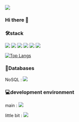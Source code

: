 <img src="https://capsule-render.vercel.app/api?type=Waving&color=auto&height=250&section=header&text=Kimdu's%20github&fontSize=90" />

### Hi there 👋

<!--
**Kdddru/Kdddru** is a ✨ _special_ ✨ repository because its `README.md` (this file) appears on your GitHub profile.

Here are some ideas to get you started:

- 🔭 I’m currently working on ...
- 🌱 I’m currently learning ...
- 👯 I’m looking to collaborate on ...
- 🤔 I’m looking for help with ...
- 💬 Ask me about ...
- 📫 How to reach me: ...
- 😄 Pronouns: ...
- ⚡ Fun fact: ...
-->

### 🛠stack
<p>
  <a><img src="https://img.shields.io/badge/React-61DAFB?style=flat&logo=React&logoColor=white"/></a>
  <a><img src="https://img.shields.io/badge/Javascript-F7DF1E?style=flat&logo=Javascript&logoColor=white"/></a>
  <a><img src="https://img.shields.io/badge/HTML5-E34F26?style=flat&logo=HTML5&logoColor=white"/></a>
  <a><img src="https://img.shields.io/badge/CSS3-1572B6?style=flat&logo=CSS3&logoColor=white"/></a>
  <img src="https://img.shields.io/badge/Sass-CC6699?style=flat&logo=Sass&logoColor=white"/>
  <img src="https://img.shields.io/badge/github-181717?style=flat&logo=github&logoColor=white"/>
</p>

[![Top Langs](https://github-readme-stats.vercel.app/api/top-langs/?username=Kdddru&langs_count=8)](https://github.com/Kdddru/github-readme-stats)


### 📃Databases
<p>NoSQL : <img src="https://img.shields.io/badge/Firebase-FFCA28?style=flat&logo=Firebase&logoColor=white"/> </p>

### 💻development environment
<p>
   main : <img src="https://img.shields.io/badge/Windows-0078D6?style=flat&logo=Windows&logoColor=white"/>
</p>

little bit : <img src="https://img.shields.io/badge/mac-000000?style=flat&logo=apple&logoColor=white"/>
